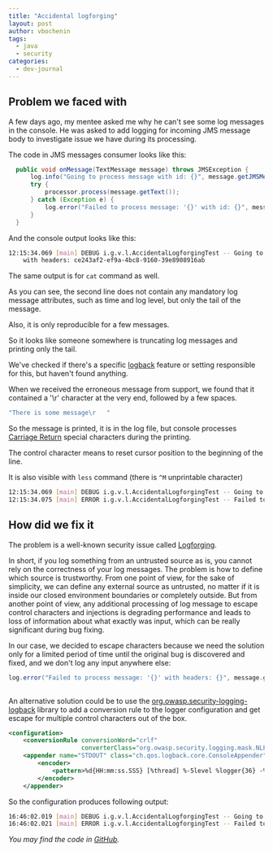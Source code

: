 ```yaml
---
title: "Accidental logforging"
layout: post
author: vbochenin
tags:
  - java
  - security
categories:
  - dev-journal
---
```

## Problem we faced with

A few days ago, my mentee asked me why he can't see some log messages in the console. He was asked to add logging for incoming JMS message body to investigate issue we have during its processing.

The code in JMS messages consumer looks like this:

```java
  public void onMessage(TextMessage message) throws JMSException {
      log.info("Going to process message with id: {}", message.getJMSMessageID());
      try {
          processor.process(message.getText());
      } catch (Exception e) {
          log.error("Failed to process message: '{}' with id: {}", message.getText(), message.getJMSMessageID());
      }
  }
```

And the console output looks like this:

```bash
12:15:34.069 [main] DEBUG i.g.v.l.AccidentalLogforgingTest -- Going to process message with id: ce243af2-ef9a-4bc8-9160-39e8908916ab
    with headers: ce243af2-ef9a-4bc8-9160-39e8908916ab
```

The same output is for `cat` command as well. 

As you can see, the second line does not contain any mandatory log message attributes, such as time and log level, but only the tail of the message.

Also, it is only reproducible for a few messages.

So it looks like someone somewhere is truncating log messages and printing only the tail.

We've checked if there's a specific [logback](https://logback.qos.ch/) feature or setting responsible for this, but haven't found anything.

When we received the erroneous message from support, we found that it contained a '\r' character at the very end, followed by a few spaces.

```bash
"There is some message\r   "
```

So the message is printed, it is in the log file, but console processes [Carriage Return](https://en.wikipedia.org/wiki/Carriage_return) special characters during the printing.

The control character means to reset cursor position to the beginning of the line. 

It is also visible with `less` command (there is `^M` unprintable character)

```bash
12:15:34.069 [main] DEBUG i.g.v.l.AccidentalLogforgingTest -- Going to process message with id: ce243af2-ef9a-4bc8-9160-39e8908916ab
12:15:34.075 [main] ERROR i.g.v.l.AccidentalLogforgingTest -- Failed to process message: 'There is some message^M   ' with headers: ce243af2-ef9a-4bc8-9160-39e8908916ab
```

## How did we fix it

The problem is a well-known security issue called  [Logforging](https://owasp.org/www-community/attacks/Log_Injection). 

In short, if you log something from an untrusted source as is, you cannot rely on the correctness of your log messages. The problem is how to define which source is trustworthy. From one point of view, for the sake of simplicity, we can define any external source as untrusted, no matter if it is inside our closed environment boundaries or completely outside. But from another point of view, any additional processing of log message to escape control characters and injections is degrading performance and leads to loss of information about what exactly was input, which can be really significant during bug fixing.

In our case, we decided to escape characters because we need the solution only for a limited period of time until the original bug is discovered and fixed, and we don't log any input anywhere else:

```java
log.error("Failed to process message: '{}' with headers: {}", message.getText().replace("\r", "\\r"), message.getJMSMessageID());
 
```
 

An alternative solution could be to use the  [org.owasp.security-logging-logback]([https://mvnrepository.com/artifact/org.owasp/security-logging-logback](https://mvnrepository.com/artifact/org.owasp/security-logging-logback)) library to add a conversion rule to the logger configuration and get escape for multiple control characters out of the box.

```xml
<configuration>
    <conversionRule conversionWord="crlf"
                    converterClass="org.owasp.security.logging.mask.NLFConverter" />
    <appender name="STDOUT" class="ch.qos.logback.core.ConsoleAppender">
        <encoder>
            <pattern>%d{HH:mm:ss.SSS} [%thread] %-5level %logger{36} -%kvp- %crlf(%msg) %n</pattern>
        </encoder>
    </appender>   
```

So the configuration produces following output:

```bash
16:46:02.019 [main] DEBUG i.g.v.l.AccidentalLogforgingTest -- Going to process message with id: a15c28fa-df09-48e1-83d2-0203acf479e1 
16:46:02.021 [main] ERROR i.g.v.l.AccidentalLogforgingTest -- Failed to process message: 'There is some message\r   ' with headers: a15c28fa-df09-48e1-83d2-0203acf479e1 
```

_You may find the code in [GitHub](https://github.com/vbochenin/code.vbochenin.github.io/tree/main/accidental-logforging)._ 
